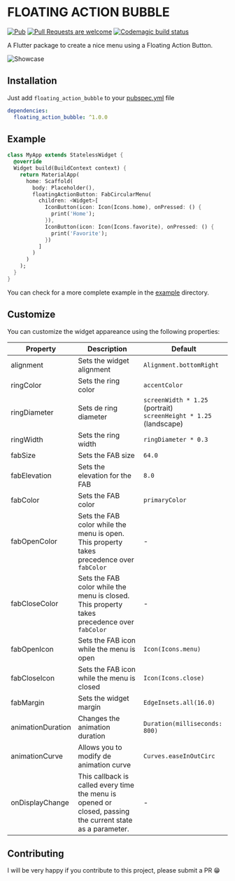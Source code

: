 # FLOATING ACTION BUBBLE 
[![Pub](https://img.shields.io/pub/v/fab_circular_menu.svg)](https://pub.dev/packages/fab_circular_menu)
[![Pull Requests are welcome](https://img.shields.io/badge/license-MIT-blue)](https://github.com/marianocordoba/fab-circular-menu/blob/master/LICENSE)
[![Codemagic build status](https://api.codemagic.io/apps/5cf6ad31434563000a9534d5/5cf6ad31434563000a9534d4/status_badge.svg)](https://codemagic.io/apps/5cf6ad31434563000a9534d5/5cf6ad31434563000a9534d4/latest_build)

A Flutter package to create a nice menu using a Floating Action Button.


![Showcase](https://i.imgur.com/ErrNnAw.gif)

## Installation

Just add `floating_action_bubble` to your [pubspec.yml](https://flutter.io/using-packages/) file

```yml
dependencies:
  floating_action_bubble: ^1.0.0
```

## Example

```dart
class MyApp extends StatelessWidget {
  @override
  Widget build(BuildContext context) {
    return MaterialApp(
      home: Scaffold(
        body: Placeholder(),
        floatingActionButton: FabCircularMenu(
          children: <Widget>[
            IconButton(icon: Icon(Icons.home), onPressed: () {
              print('Home');
            }),
            IconButton(icon: Icon(Icons.favorite), onPressed: () {
              print('Favorite');
            })
          ]
        )
      )
    );
  }
}
```

You can check for a more complete example in the [example](https://github.com/marianocordoba/fab-circular-menu/tree/master/example) directory.

## Customize

You can customize the widget appareance using the following properties:

| Property  | Description | Default |
|----------|-------------|---------|
| alignment | Sets the widget alignment | `Alignment.bottomRight` |
| ringColor | Sets the ring color | `accentColor` |
| ringDiameter | Sets de ring diameter | `screenWidth * 1.25` (portrait) <br> `screenHeight * 1.25` (landscape) |
| ringWidth | Sets the ring width | `ringDiameter * 0.3` |
| fabSize | Sets the FAB size | `64.0` |
| fabElevation | Sets the elevation for the FAB | `8.0` |
| fabColor | Sets the FAB color | `primaryColor` |
| fabOpenColor | Sets the FAB color while the menu is open. This property takes precedence over `fabColor` | - |
| fabCloseColor | Sets the FAB color while the menu is closed. This property takes precedence over `fabColor` | - |
| fabOpenIcon | Sets the FAB icon while the menu is open | `Icon(Icons.menu)` |
| fabCloseIcon | Sets the FAB icon while the menu is closed | `Icon(Icons.close)` |
| fabMargin | Sets the widget margin | `EdgeInsets.all(16.0)` |
| animationDuration | Changes the animation duration | `Duration(milliseconds: 800)` |
| animationCurve | Allows you to modify de animation curve | `Curves.easeInOutCirc` |
| onDisplayChange | This callback is called every time the menu is opened or closed, passing the current state as a parameter. | - |



## Contributing

I will be very happy if you contribute to this project, please submit a PR 😁
